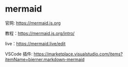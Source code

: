 # mermaid
官网: https://mermaid.js.org

教程：https://mermaid.js.org/intro/

live：https://mermaid.live/edit

VSCode 插件: https://marketplace.visualstudio.com/items?itemName=bierner.markdown-mermaid